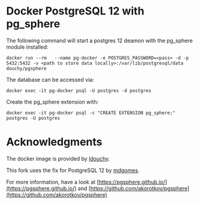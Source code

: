 # Docker PostgreSQL 12 with pg_sphere

The following command will start a postgres 12 deamon with the pg_sphere module installed:

`docker run --rm   --name pg-docker -e POSTGRES_PASSWORD=<pass> -d -p 5432:5432 -v <path to store data locally>:/var/lib/postgresql/data  douchy/pgsphere`

The database can be accessed via:

`docker exec -it pg-docker psql -U postgres -d postgres`

Create the pg_sphere extension with:

`docker exec -it pg-docker psql -c "CREATE EXTENSION pg_sphere;" postgres -U postgres`


# Acknowledgments

The docker image is provided by [ldouchy](https://hub.docker.com/r/douchy/pgsphere).

This fork uses the fix for PostgreSQL 12 by [mdgomes](https://github.com/mdgomes/pgsphere).

For more information, have a look at [https://pgsphere.github.io/](https://pgsphere.github.io/) and [https://github.com/akorotkov/pgsphere](https://github.com/akorotkov/pgsphere)

